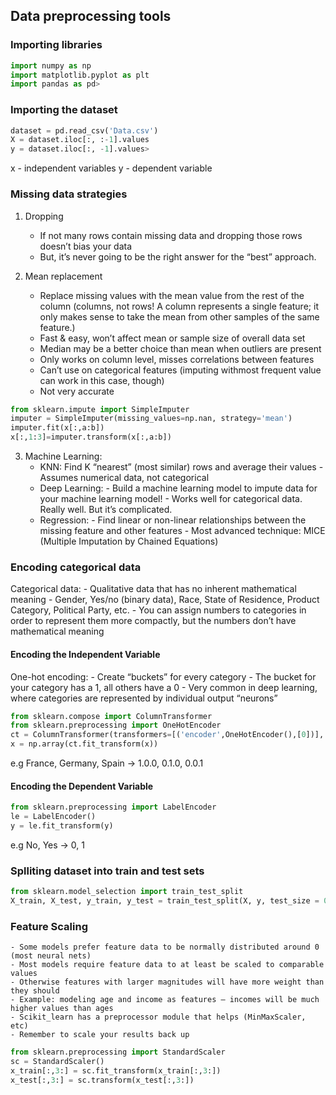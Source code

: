 ## Data preprocessing tools

### Importing libraries
```python
import numpy as np
import matplotlib.pyplot as plt
import pandas as pd>
```

### Importing the dataset
```python
dataset = pd.read_csv('Data.csv')
X = dataset.iloc[:, :-1].values
y = dataset.iloc[:, -1].values>
```
x - independent variables
y - dependent variable

### Missing data strategies
1. Dropping
    - If not many rows contain missing data and dropping those rows doesn’t bias your data
    - But, it’s never going to be the right answer for the “best” approach.
    
2. Mean replacement
    - Replace missing values with the mean value from the rest of the column (columns, not rows! 
      A column represents a single feature; it only makes sense to take the mean from other
      samples of the same feature.)
    - Fast & easy, won’t affect mean or sample size of overall data set
    - Median may be a better choice than mean when outliers are present
    - Only works on column level, misses correlations between features
    - Can’t use on categorical features (imputing withmost frequent value can work in this case, though)
    - Not very accurate

```python
from sklearn.impute import SimpleImputer
imputer = SimpleImputer(missing_values=np.nan, strategy='mean')
imputer.fit(x[:,a:b])
x[:,1:3]=imputer.transform(x[:,a:b])
```
 
3. Machine Learning:
    - KNN: Find K “nearest” (most similar) rows and average their values
            - Assumes numerical data, not categorical
    - Deep Learning:
            - Build a machine learning model to impute data for your machine learning model!
            - Works well for categorical data. Really well. But it’s complicated.
    - Regression:
            - Find linear or non-linear relationships between the missing feature and other features
            - Most advanced technique: MICE (Multiple Imputation by Chained Equations)
  
### Encoding categorical data
Categorical data:
    - Qualitative data that has no inherent mathematical meaning
    - Gender, Yes/no (binary data), Race, State of Residence, Product Category, Political Party, etc.
    - You can assign numbers to categories in order to represent them more compactly, but the numbers don’t have mathematical meaning

#### Encoding the Independent Variable
One-hot encoding:
    - Create “buckets” for every category
    - The bucket for your category has a 1, all others have a 0
    - Very common in deep learning, where categories are represented by individual output “neurons”
    
```python 
from sklearn.compose import ColumnTransformer
from sklearn.preprocessing import OneHotEncoder
ct = ColumnTransformer(transformers=[('encoder',OneHotEncoder(),[0])], remainder='passthrough')
x = np.array(ct.fit_transform(x))
```
e.g France, Germany, Spain -> 1.0.0, 0.1.0, 0.0.1  

#### Encoding the Dependent Variable
```python 
from sklearn.preprocessing import LabelEncoder
le = LabelEncoder()
y = le.fit_transform(y)
```
e.g No, Yes -> 0, 1

### Splliting dataset into train and test sets
```python
from sklearn.model_selection import train_test_split
X_train, X_test, y_train, y_test = train_test_split(X, y, test_size = 0.2, random_state = 0)
```

### Feature Scaling
    - Some models prefer feature data to be normally distributed around 0 (most neural nets)
    - Most models require feature data to at least be scaled to comparable values
    - Otherwise features with larger magnitudes will have more weight than they should
    - Example: modeling age and income as features – incomes will be much higher values than ages
    - Scikit_learn has a preprocessor module that helps (MinMaxScaler, etc)
    - Remember to scale your results back up
 
```python 
from sklearn.preprocessing import StandardScaler
sc = StandardScaler()
x_train[:,3:] = sc.fit_transform(x_train[:,3:])
x_test[:,3:] = sc.transform(x_test[:,3:])
```
